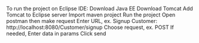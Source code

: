   To run the project on Eclipse IDE:
Download Java EE
Download Tomcat
Add Tomcat to Eclipse server
Import maven project
Run the project
Open postman then make request
Enter URL, ex. Signup Customer: http://localhost:8080/Customer/signup
Choose request, ex. POST
If needed, Enter data in params
Click send
